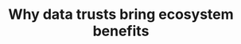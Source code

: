 ---
title: Why data trusts bring ecosystem benefits
excerpt: |
  Data trusts are not the only way of sharing data for mutual benefit but if they are shown to have significant advantages over the alternatives they will become the default and expected way of sharing data.
---